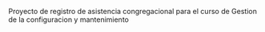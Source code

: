 Proyecto de registro de asistencia congregacional para el curso de Gestion de la configuracion y mantenimiento